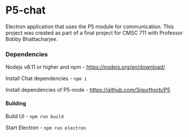 # P5-chat
Electron application that uses the P5 module for communication.
This project was created as part of a final project for CMSC 711 with Professor Bobby Bhattacharjee.

### Dependencies

Nodejs v8.11 or higher and npm - https://nodejs.org/en/download/

Install Chat dependencies - `npm i`

Install dependencies of P5-node - https://github.com/Sigurthorb/P5

#### Building

Build UI - `npm run build`

Start Electron - `npm run electron`
